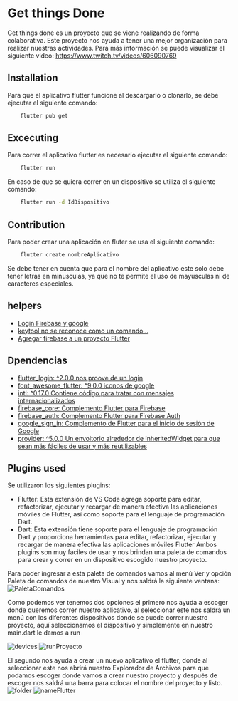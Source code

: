 # Get things Done

Get things done es un proyecto que se viene realizando de forma colaborativa. Este proyecto nos ayuda a tener una mejor organización para realizar nuestras actividades.
Para más información se puede visualizar el siguiente video:
    https://www.twitch.tv/videos/606090769

## Installation

Para que el aplicativo flutter funcione al descargarlo o clonarlo, se debe ejecutar el siguiente comando:
```bash
    flutter pub get
```
## Excecuting
Para correr el aplicativo flutter es necesario ejecutar el siguiente comando: 
```bash
    flutter run
```

En caso de que se quiera correr en un dispositivo se utiliza el siguiente comando:
```bash
    flutter run -d IdDispositivo
```

## Contribution 

Para poder crear una aplicación en fluter se usa el siguiente comando:
```bash
    flutter create nombreAplicativo
```
Se debe tener en cuenta que para el nombre del aplicativo este solo debe tener letras en minusculas, ya que no te permite el uso de mayusculas ni de caracteres especiales.
## helpers 
- [Login Firebase y google](https://firebase.flutter.dev/docs/auth/social)
- [keytool no se reconoce como un comando...](https://es.stackoverflow.com/questions/93157/keytool-no-se-reconoce-como-un-comando-interno-o-externo-programa-o-archivo-p)
- [Agregar firebase a un proyecto Flutter](https://firebase.google.com/docs/android/setup?hl=es#java)
## Dpendencias 

  - [flutter_login: ^2.0.0 nos proove de un login](https://pub.dev/packages?q=flutter_login)
  - [font_awesome_flutter: ^9.0.0 iconos de google](https://pub.dev/packages?q=font_awesome_flutter)
  - [intl: ^0.17.0 Contiene código para tratar con mensajes internacionalizados ](https://pub.dev/packages?q=intl)
 - [firebase_core: Complemento Flutter para Firebase](https://pub.dev/packages?q=firebase_core)
 - [firebase_auth: Complemento Flutter para Firebase Auth](https://pub.dev/packages?q=firebase_auth)
  - [google_sign_in: Complemento de Flutter para el inicio de sesión de Google](https://pub.dev/packages?q=google_sign_in)
  - [provider: ^5.0.0 Un envoltorio alrededor de InheritedWidget para que sean más fáciles de usar y más reutilizables](https://pub.dev/packages?q=provider)
## Plugins used

Se utilizaron los siguientes plugins:
- Flutter: Esta extensión de VS Code agrega soporte para editar, refactorizar, ejecutar y recargar de manera efectiva las aplicaciones móviles de Flutter, así como soporte para el lenguaje de programación Dart.
- Dart: Esta extensión tiene soporte para el lenguaje de programación Dart y proporciona herramientas para editar, refactorizar, ejecutar y recargar de manera efectiva las aplicaciones móviles Flutter 
Ambos plugins son muy faciles de usar y nos brindan una paleta de comandos para crear y correr en un dispositivo escogido nuestro proyecto. 

Para poder ingresar a esta paleta de comandos vamos al menú Ver y opción Paleta de comandos de nuestro Visual y nos saldrá la siguiente ventana:
![PaletaComandos](https://user-images.githubusercontent.com/65316299/122508068-fa046b80-cfc6-11eb-9bda-6d9bc385e22c.jpg)

Como podemos ver tenemos dos opciones el primero nos ayuda a escoger donde queremos correr nuestro aplicativo, al seleccionar este nos saldrá un menú con los diferentes dispositivos donde se puede correr nuestro proyecto, aquí seleccionamos el dispositivo y simplemente en nuestro main.dart le damos a run

![devices](https://user-images.githubusercontent.com/65316299/122508779-27054e00-cfc8-11eb-8de9-85dd4a871266.jpg)
![runProyecto](https://user-images.githubusercontent.com/65316299/122508911-62078180-cfc8-11eb-8266-c4d85e6f3899.jpg)

El segundo nos ayuda a crear un nuevo aplicativo el flutter, donde al seleccionar este nos abrirá nuestro Explorador de Archivos para que podamos escoger donde vamos a crear nuestro proyecto y después de escoger nos saldrá una barra para colocar el nombre del proyecto y listo.
![folder](https://user-images.githubusercontent.com/65316299/122508551-c544e400-cfc7-11eb-88fc-bf7d0143767e.jpg)
![nameFlutter](https://user-images.githubusercontent.com/65316299/122508594-cfff7900-cfc7-11eb-89c3-8df9f2916b0b.jpg)